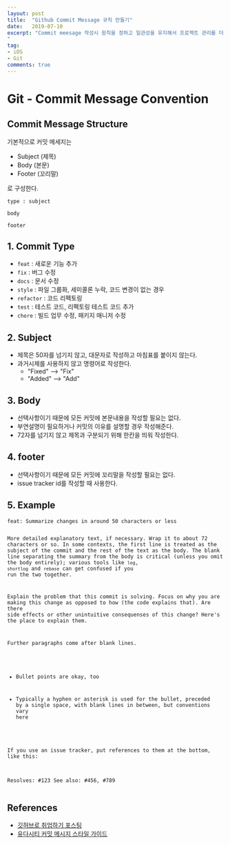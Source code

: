 ```yaml
---
layout: post
title:  "Github Commit Message 규칙 만들기"
date:   2019-07-10
excerpt: "Commit meesage 작성시 원칙을 정하고 일관성을 유지해서 프로젝트 관리를 더 체계적으로 해보자.
"
tag:
- iOS
- Git
comments: true
---
```


<h1 id="git---commit-message-convention" md-pos="2-33"><a href="#git---commit-message-convention" name="git---commit-message-convention" class="anchor"><span class="octicon octicon-link"></span></a>Git - Commit Message Convention</h1>
<h2 id="1-commit-message-structure" md-pos="114-141"><a href="#1-commit-message-structure" name="1-commit-message-structure" class="anchor"><span class="octicon octicon-link"></span></a>Commit Message Structure</h2>

기본적으로 커밋 메세지는
* Subject (제목)
* Body (본문)
* Footer (꼬리말)

로 구성한다.

<pre md-pos="182-219" class="line-numbers"><code md-pos="186-215">type : subject

body

footer
</code></pre>
<h2 id="2-commit-type" md-pos="223-237"><a href="#2-commit-type" name="2-commit-type" class="anchor"><span class="octicon octicon-link"></span></a>1. Commit Type</h2>

* `feat` : 새로운 기능 추가
* `fix` : 버그 수정
* `docs` : 문서 수정
* `style` : 파일 그룹화, 세미콜론 누락, 코드 변경이 없는 경우
* `refactor` : 코드 리펙토링
* `test` : 테스트 코드, 리펙토링 테스트 코드 추가
* `chore` : 빌드 업무 수정, 패키지 매니저 수정


<h2 id="3-subject" md-pos="414-424"><a href="#3-subject" name="3-subject" class="anchor"><span class="octicon octicon-link"></span></a>2. Subject</h2>
<ul>
  <li md-pos="426-469">제목은 50자를 넘기지 않고, 대문자로 작성하고 마침표를 붙이지 않는다.</li>
  <li md-pos="469-540">과거시제를 사용하지 않고 명령어로 작성한다.
    <ul>
      <li md-pos="498-518">&quot;Fixed&quot; --&gt; &quot;Fix&quot;</li>
      <li md-pos="520-540">&quot;Added&quot; --&gt; &quot;Add&quot;</li>
    </ul>
  </li>
</ul>
<h2 id="4-body" md-pos="544-551"><a href="#4-body" name="4-body" class="anchor"><span class="octicon octicon-link"></span></a>3. Body</h2>
<ul>
  <li md-pos="553-591">선택사항이기 때문에 모든 커밋에 본문내용을 작성할 필요는 없다.</li>
  <li md-pos="591-627">부연설명이 필요하거나 커밋의 이유를 설명할 경우 작성해준다.</li>
  <li md-pos="627-666">72자를 넘기지 않고 제목과 구분되기 위해 한칸을 띄워 작성한다.</li>
</ul>
<h2 id="5-footer" md-pos="670-679"><a href="#5-footer" name="5-footer" class="anchor"><span class="octicon octicon-link"></span></a>4. footer</h2>
<ul>
  <li md-pos="681-718">선택사항이기 때문에 모든 커밋에 꼬리말을 작성할 필요는 없다.</li>
  <li md-pos="718-750">issue tracker id를 작성할 때 사용한다.</li>
</ul>
<h2 id="6-example" md-pos="754-764"><a href="#6-example" name="6-example" class="anchor"><span class="octicon octicon-link"></span></a>5. Example</h2>
<pre md-pos="766-1804" class="line-numbers"><code md-pos="770-1800">feat: Summarize changes in around 50 characters or less

More detailed explanatory text, if necessary. Wrap it to about 72
characters or so. In some contexts, the first line is treated as the
subject of the commit and the rest of the text as the body. The
blank line separating the summary from the body is critical (unless
you omit the body entirely); various tools like `log`, `shortlog`
and `rebase` can get confused if you run the two together.

Explain the problem that this commit is solving. Focus on why you
are making this change as opposed to how (the code explains that).
Are there side effects or other unintuitive consequenses of this
change? Here's the place to explain them.

Further paragraphs come after blank lines.

 - Bullet points are okay, too

 - Typically a hyphen or asterisk is used for the bullet, preceded
   by a single space, with blank lines in between, but conventions
   vary here

If you use an issue tracker, put references to them at the bottom,
like this:

Resolves: #123
See also: #456, #789
</code>
</pre>


<h2 id="8-references" md-pos="2332-2345"><a href="#8-references" name="8-references" class="anchor"><span class="octicon octicon-link"></span></a>References</h2>
<ul>
  <li md-pos="2347-2406"><a href="http://sujinlee.me/professional-github/" md-pos="2349-2405">깃허브로 취업하기 포스팅</a></li>
  <li md-pos="2406-2473"><a href="https://udacity.github.io/git-styleguide/" md-pos="2408-2472">유다시티 커밋 메시지 스타일 가이드</a></li>
</ul>
</article>
